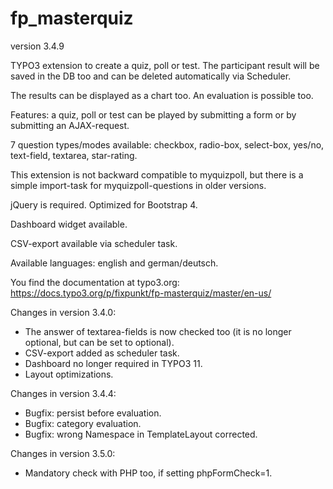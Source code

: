 # fp_masterquiz

version 3.4.9

TYPO3 extension to create a quiz, poll or test. The participant result will be saved in the DB too and can be deleted automatically via Scheduler.

The results can be displayed as a chart too. An evaluation is possible too.

Features: a quiz, poll or test can be played by submitting a form or by submitting an AJAX-request.

7 question types/modes available: checkbox, radio-box, select-box, yes/no, text-field, textarea, star-rating.

This extension is not backward compatible to myquizpoll, but there is a simple import-task for myquizpoll-questions in older versions.

jQuery is required. Optimized for Bootstrap 4.

Dashboard widget available.

CSV-export available via scheduler task.

Available languages: english and german/deutsch.

You find the documentation at typo3.org: https://docs.typo3.org/p/fixpunkt/fp-masterquiz/master/en-us/


Changes in version 3.4.0:
- The answer of textarea-fields is now checked too (it is no longer optional, but can be set to optional).
- CSV-export added as scheduler task.
- Dashboard no longer required in TYPO3 11.
- Layout optimizations.

Changes in version 3.4.4:
- Bugfix: persist before evaluation.
- Bugfix: category evaluation.
- Bugfix: wrong Namespace in TemplateLayout corrected.

Changes in version 3.5.0:
- Mandatory check with PHP too, if setting phpFormCheck=1.